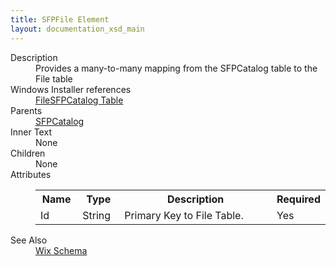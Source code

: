 ```yaml
---
title: SFPFile Element
layout: documentation_xsd_main
---
```

<dl>
  <dt>Description</dt>
  <dd>                 Provides a many-to-many mapping from the SFPCatalog table to the File table             </dd>
  <dt>Windows Installer references</dt>
  <dd>
    <a href="http://msdn.microsoft.com/library/aa368591.aspx" target="_blank">FileSFPCatalog Table</a>
  </dd>
  <dt>Parents</dt>
  <dd>
    <a href="../sfpcatalog/">SFPCatalog</a>
  </dd>
  <dt>Inner Text</dt>
  <dd>None</dd>
  <dt>Children</dt>
  <dd>None</dd>
  <dt>Attributes</dt>
  <dd>
    <table cellspacing="0" cellpadding="0" class="schema">
      <tr>
        <th width="15%">Name</th>
        <th width="15%">Type</th>
        <th width="65%">Description</th>
        <th width="15%">Required</th>
      </tr>
      <tr>
        <td>Id</td>
        <td>String</td>
        <td>Primary Key to File Table.</td>
        <td>Yes</td>
      </tr>
    </table>
  </dd>
  <dt>See Also</dt>
  <dd>
    <a href="../">Wix Schema</a>
  </dd>
</dl>
